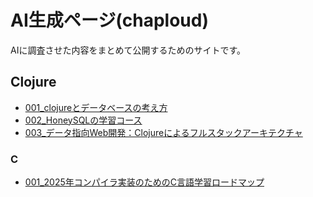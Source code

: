 # AI生成ページ(chaploud)

AIに調査させた内容をまとめて公開するためのサイトです。

## Clojure

- [001_clojureとデータベースの考え方](clojure/001-database/README.md)
- [002_HoneySQLの学習コース](clojure/002-honeysql/README.md)
- [003_データ指向Web開発：Clojureによるフルスタックアーキテクチャ](clojure/003-data-oriented-programimng/README.md)

### C

- [001_2025年コンパイラ実装のためのC言語学習ロードマップ](001-loadmap/README.md)
